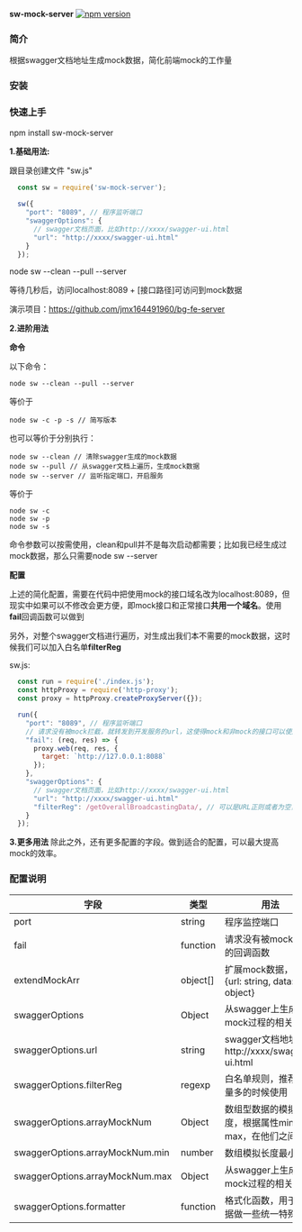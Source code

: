 **sw-mock-server**
[![npm version](https://img.shields.io/static/v1?label=npm&message=v2.0.0&color=blue)](https://www.npmjs.com/package/sw-mock-server)
### 简介

根据swagger文档地址生成mock数据，简化前端mock的工作量

### 安装

### 快速上手

npm install sw-mock-server

**1.基础用法:**

跟目录创建文件 "sw.js"
```js
  const sw = require('sw-mock-server');
  
  sw({
    "port": "8089", // 程序监听端口
    "swaggerOptions": {
      // swagger文档页面，比如http://xxxx/swagger-ui.html
      "url": "http://xxxx/swagger-ui.html"
    }
  });
```
node sw --clean --pull --server


等待几秒后，访问localhost:8089 + [接口路径]可访问到mock数据

演示项目：https://github.com/jmx164491960/bg-fe-server


**2.进阶用法**

**命令**

以下命令：
```
node sw --clean --pull --server
```
等价于
```
node sw -c -p -s // 简写版本
```
也可以等价于分别执行：
```
node sw --clean // 清除swagger生成的mock数据
node sw --pull // 从swagger文档上遍历，生成mock数据
node sw --server // 监听指定端口，开启服务
```
等价于
```
node sw -c
node sw -p
node sw -s
```
命令参数可以按需使用，clean和pull并不是每次启动都需要；比如我已经生成过mock数据，那么只需要node sw --server

**配置**

上述的简化配置，需要在代码中把使用mock的接口域名改为localhost:8089，但现实中如果可以不修改会更方便，即mock接口和正常接口**共用一个域名**。使用**fail**回调函数可以做到

另外，对整个swagger文档进行遍历，对生成出我们本不需要的mock数据，这时候我们可以加入白名单**filterReg**


sw.js:
```js
  const run = require('./index.js');
  const httpProxy = require('http-proxy');
  const proxy = httpProxy.createProxyServer({});

  run({
    "port": "8089", // 程序监听端口
    // 请求没有被mock拦截，就转发到开发服务的url，这使得mock和非mock的接口可以使用同一个域名
    "fail": (req, res) => {
      proxy.web(req, res, {
        target: `http://127.0.0.1:8088`
      });
    },
    "swaggerOptions": {
      // swagger文档页面，比如http://xxxx/swagger-ui.html
      "url": "http://xxxx/swagger-ui.html"
      "filterReg": /getOverallBroadcastingData/, // 可以是URL正则或者为空，用于匹配swagger上的接口，如果空则匹配swagger上所有。
    }
  });

```

**3.更多用法**
除此之外，还有更多配置的字段。做到适合的配置，可以最大提高mock的效率。

### 配置说明


字段 | 类型 | 用法  
-|-|-
port | string | 程序监控端口 |
fail | function | 请求没有被mock命中的回调函数 |
extendMockArr | object[] | 扩展mock数据，格式{url: string, data: object} |
swaggerOptions | Object | 从swagger上生成mock过程的相关配置 |
swaggerOptions.url | string | swagger文档地址，如http://xxxx/swagger-ui.html |
swaggerOptions.filterReg | regexp  | 白名单规则，推荐接口量多的时候使用 |
swaggerOptions.arrayMockNum | Object | 数组型数据的模拟长度，根据属性min-max，在他们之间随机 |
swaggerOptions.arrayMockNum.min | number | 数组模拟长度最小值 |
swaggerOptions.arrayMockNum.max | Object | 从swagger上生成mock过程的相关配置 |
swaggerOptions.formatter | function | 格式化函数，用于对数据做一些统一特殊处理 |
